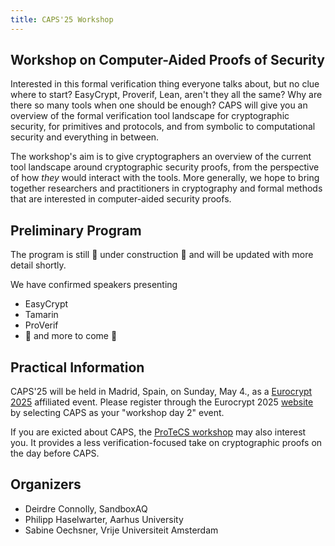 ```yaml
---
title: CAPS'25 Workshop
---
```


## Workshop on Computer-Aided Proofs of Security

Interested in this formal verification thing everyone talks about, but no clue where to start? EasyCrypt, Proverif, Lean, aren't they all the same? Why are there so many tools when one should be enough? CAPS will give you an overview of the formal verification tool landscape for cryptographic security, for primitives and protocols, and from symbolic to computational security and everything in between.

The workshop's aim is to give cryptographers an overview of the current tool landscape around cryptographic security proofs, from the perspective of how *they* would interact with the tools. More generally, we hope to bring together researchers and practitioners in cryptography and formal methods that are interested in computer-aided security proofs.

## Preliminary Program

The program is still 🚧 under construction 🚧 and will be updated with more detail shortly.

We have confirmed speakers presenting
- EasyCrypt
- Tamarin
- ProVerif
- 🚧 and more to come 🚧

## Practical Information

CAPS'25 will be held in Madrid, Spain, on Sunday, May 4., as a [Eurocrypt 2025](https://eurocrypt.iacr.org/2025/) affiliated event. Please register through the Eurocrypt 2025 [website](https://eurocrypt.iacr.org/2025/registration.php) by selecting CAPS as your "workshop day 2" event.

If you are exicted about CAPS, the [ProTeCS workshop](https://protecs-workshop.gitlab.io/) may also interest you. It provides a less verification-focused take on cryptographic proofs on the day before CAPS.

## Organizers
- Deirdre Connolly, SandboxAQ
- Philipp Haselwarter, Aarhus University
- Sabine Oechsner, Vrije Universiteit Amsterdam
